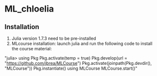 # ML_chloelia

## Installation
1) Julia version 1.7.3 need to be pre-installed
2) MLcourse installation:
launch julia and run the following code to install the course material:

"julia> using Pkg
       Pkg.activate(temp = true)
       Pkg.develop(url = "https://github.com/jbrea/MLCourse")
       Pkg.activate(joinpath(Pkg.devdir(), "MLCourse"))
       Pkg.instantiate()
       using MLCourse
       MLCourse.start()"

